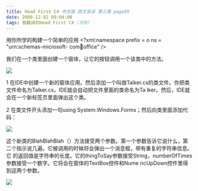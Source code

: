 ```yaml
---
title: Head First C# 中文版 图文皆译 第三章 page89
date: 2008-12-02 09:04:00
tags: 我翻译的Head First C#（习作）
---
```

用你所学的构建一个简单的应用  <?xml:namespace prefix = o ns = "urn:schemas-microsoft-
com:office:office" />

我们在一个类里面创建一个窗体，让它的按钮调用一个该类中的方法。

![](https://p-blog.csdn.net/images/p_blog_csdn_net/cuipengfei1/EntryImages/20081202/%E6%88%AA%E5%9B%BE00.jpg)

1  在IDE中创建一个新的窗体应用。然后添加一个叫做Talker.cs的类文件。你把类文件命名为Talker.cs，IDE就会自动把文件里面的类命名为Ta
lker。然后，IDE就会在一个新标签页里面弹出这个类。

2  在类文件开头添加一句using System.Windows.Forms；然后向类里面添加代码：

![](https://p-blog.csdn.net/images/p_blog_csdn_net/cuipengfei1/EntryImages/20081202/%E6%88%AA%E5%9B%BE02.jpg)

这个新类的BlahBlahBlah（）方法接受两个参数。第一个参数告诉它说什么，第二个指示说几遍。它被调用的时候将会弹出一个消息框，带有重复的字符串信息。它
的返回值是字符串的长度。它的thingToSay参数接受String，numberOfTimes参数接受一个数字。它将会在窗体的TextBox控件和Nume
ricUpDown控件里得到这两个参数。

![](https://p-blog.csdn.net/images/p_blog_csdn_net/cuipengfei1/EntryImages/20081202/%E6%88%AA%E5%9B%BE03.jpg)



